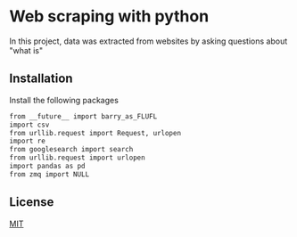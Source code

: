 # Web scraping with python

In this project, data was extracted from websites by asking questions about "what is"

## Installation

Install the following packages

```bash
from __future__ import barry_as_FLUFL
import csv
from urllib.request import Request, urlopen
import re
from googlesearch import search
from urllib.request import urlopen
import pandas as pd
from zmq import NULL

```

## License
[MIT](https://choosealicense.com/licenses/mit/)

